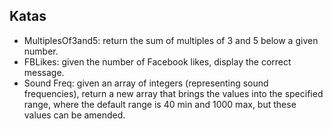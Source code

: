 ## Katas

* MultiplesOf3and5: return the sum of multiples of 3 and 5 below a given number. 
* FBLikes: given the number of Facebook likes, display the correct message. 
* Sound Freq: given an array of integers (representing sound frequencies), return a new array that brings the values into the specified range, where the default range is 40 min and 1000 max, but these values can be amended. 



